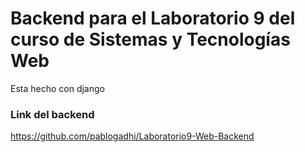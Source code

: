 # Backend para el Laboratorio 9 del curso de Sistemas y Tecnologías Web
Esta hecho con django

### Link del backend
https://github.com/pablogadhi/Laboratorio9-Web-Backend
